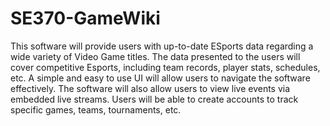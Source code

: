 # SE370-GameWiki
This software will provide users with up-to-date ESports data regarding a wide
variety of Video Game titles. The data presented to the users will cover competitive Esports,
including team records, player stats, schedules, etc. A simple and easy to use UI will allow
users to navigate the software effectively. The software will also allow users to view live
events via embedded live streams. Users will be able to create accounts to track specific
games, teams, tournaments, etc. 
